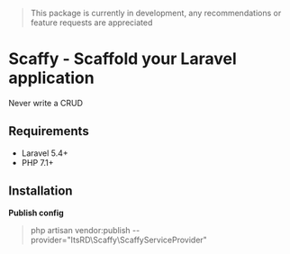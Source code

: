 > This package is currently in development, any recommendations or feature requests are appreciated

# Scaffy - Scaffold your Laravel application
Never write a CRUD

## Requirements
- Laravel 5.4+
- PHP 7.1+


## Installation

**Publish config**
> php artisan vendor:publish --provider="ItsRD\Scaffy\ScaffyServiceProvider"